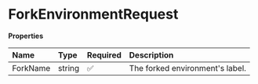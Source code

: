 # ForkEnvironmentRequest

**Properties**

| Name     | Type   | Required | Description                     |
| :------- | :----- | :------- | :------------------------------ |
| ForkName | string | ✅       | The forked environment's label. |

<!-- This file was generated by liblab | https://liblab.com/ -->
